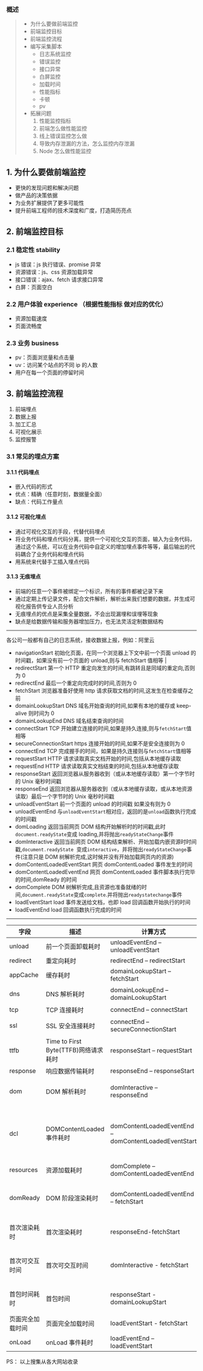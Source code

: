 ### 概述

> - 为什么要做前端监控
> - 前端监控目标
> - 前端监控流程
> - 编写采集脚本
>   - 日志系统监控
>   - 错误监控
>   - 接口异常
>   - 白屏监控
>   - 加载时间
>   - 性能指标
>   - 卡顿
>   - pv
> - 拓展问题
>   1. 性能监控指标
>   1. 前端怎么做性能监控
>   1. 线上错误监控怎么做
>   1. 导致内存泄漏的方法，怎么监控内存泄漏
>   1. Node 怎么做性能监控

## 1. 为什么要做前端监控

- 更快的发现问题和解决问题
- 做产品的决策依据
- 为业务扩展提供了更多可能性
- 提升前端工程师的技术深度和广度，打造简历亮点

## 2. 前端监控目标

### 2.1 稳定性 stability

- js 错误：js 执行错误、promise 异常
- 资源错误：js、css 资源加载异常
- 接口错误：ajax、fetch 请求接口异常
- 白屏：页面空白

### 2.2 用户体验 experience （根据性能指标 做对应的优化）

- 资源加载速度
- 页面流畅度

### 2.3 业务 business

- pv：页面浏览量和点击量
- uv：访问某个站点的不同 ip 的人数
- 用户在每一个页面的停留时间

## 3. 前端监控流程

1. 前端埋点
2. 数据上报
3. 加工汇总
4. 可视化展示
5. 监控报警

### 3.1 常见的埋点方案

#### 3.1.1 代码埋点

- 嵌入代码的形式
- 优点：精确（任意时刻，数据量全面）
- 缺点：代码工作量点

#### 3.1.2 可视化埋点

- 通过可视化交互的手段，代替代码埋点
- 将业务代码和埋点代码分离，提供一个可视化交互的页面，输入为业务代码，通过这个系统，可以在业务代码中自定义的增加埋点事件等等，最后输出的代码耦合了业务代码和埋点代码
- 用系统来代替手工插入埋点代码

#### 3.1.3 无痕埋点

- 前端的任意一个事件被绑定一个标识，所有的事件都被记录下来
- 通过定期上传记录文件，配合文件解析，解析出来我们想要的数据，并生成可视化报告供专业人员分析
- 无痕埋点的优点是采集全量数据，不会出现漏埋和误埋等现象
- 缺点是给数据传输和服务器增加压力，也无法灵活定制数据结构

---

各公司一般都有自己的日志系统，接收数据上报，例如：阿里云

- navigationStart 初始化页面，在同一个浏览器上下文中前一个页面 unload 的时间戳，如果没有前一个页面的 unload,则与 fetchStart 值相等 |
- redirectStart 第一个 HTTP 重定向发生的时间,有跳转且是同域的重定向,否则为 0
- redirectEnd 最后一个重定向完成时的时间,否则为 0
- fetchStart 浏览器准备好使用 http 请求获取文档的时间,这发生在检查缓存之前
- domainLookupStart DNS 域名开始查询的时间,如果有本地的缓存或 keep-alive 则时间为 0
- domainLookupEnd DNS 域名结束查询的时间
- connectStart TCP 开始建立连接的时间,如果是持久连接,则与`fetchStart`值相等
- secureConnectionStart https 连接开始的时间,如果不是安全连接则为 0
- connectEnd TCP 完成握手的时间，如果是持久连接则与`fetchStart`值相等
- requestStart HTTP 请求读取真实文档开始的时间,包括从本地缓存读取
- requestEnd HTTP 请求读取真实文档结束的时间,包括从本地缓存读取
- responseStart 返回浏览器从服务器收到（或从本地缓存读取）第一个字节时的 Unix 毫秒时间戳
- responseEnd 返回浏览器从服务器收到（或从本地缓存读取，或从本地资源读取）最后一个字节时的 Unix 毫秒时间戳
- unloadEventStart 前一个页面的 unload 的时间戳 如果没有则为 0
- unloadEventEnd 与`unloadEventStart`相对应，返回的是`unload`函数执行完成的时间戳
- domLoading 返回当前网页 DOM 结构开始解析时的时间戳,此时`document.readyState`变成 loading,并将抛出`readyStateChange`事件
- domInteractive 返回当前网页 DOM 结构结束解析、开始加载内嵌资源时时间戳,`document.readyState`  变成`interactive`，并将抛出`readyStateChange`事件(注意只是 DOM 树解析完成,这时候并没有开始加载网页内的资源)
- domContentLoadedEventStart 网页 domContentLoaded 事件发生的时间
- domContentLoadedEventEnd 网页 domContentLoaded 事件脚本执行完毕的时间,domReady 的时间
- domComplete DOM 树解析完成,且资源也准备就绪的时间,`document.readyState`变成`complete`.并将抛出`readystatechange`事件
- loadEventStart load 事件发送给文档，也即 load 回调函数开始执行的时间
- loadEventEnd load 回调函数执行完成的时间

---

| 字段             | 描述                                 | 计算方式                                              | 意义                                                                                                      |
| ---------------- | ------------------------------------ | ----------------------------------------------------- | --------------------------------------------------------------------------------------------------------- |
| unload           | 前一个页面卸载耗时                   | unloadEventEnd – unloadEventStart                     | -                                                                                                         |
| redirect         | 重定向耗时                           | redirectEnd – redirectStart                           | 重定向的时间                                                                                              |
| appCache         | 缓存耗时                             | domainLookupStart – fetchStart                        | 读取缓存的时间                                                                                            |
| dns              | DNS 解析耗时                         | domainLookupEnd – domainLookupStart                   | 可观察域名解析服务是否正常                                                                                |
| tcp              | TCP 连接耗时                         | connectEnd – connectStart                             | 建立连接的耗时                                                                                            |
| ssl              | SSL 安全连接耗时                     | connectEnd – secureConnectionStart                    | 反映数据安全连接建立耗时                                                                                  |
| ttfb             | Time to First Byte(TTFB)网络请求耗时 | responseStart – requestStart                          | TTFB 是发出页面请求到接收到应答数据第一个字节所花费的毫秒数                                               |
| response         | 响应数据传输耗时                     | responseEnd – responseStart                           | 观察网络是否正常                                                                                          |
| dom              | DOM 解析耗时                         | domInteractive – responseEnd                          | 观察 DOM 结构是否合理，是否有 JS 阻塞页面解析                                                             |
| dcl              | DOMContentLoaded 事件耗时            | domContentLoadedEventEnd – domContentLoadedEventStart | 当 HTML 文档被完全加载和解析完成之后，DOMContentLoaded 事件被触发，无需等待样式表、图像和子框架的完成加载 |
| resources        | 资源加载耗时                         | domComplete – domContentLoadedEventEnd                | 可观察文档流是否过大                                                                                      |
| domReady         | DOM 阶段渲染耗时                     | domContentLoadedEventEnd – fetchStart                 | DOM 树和页面资源加载完成时间，会触发`domContentLoaded`事件                                                |
| 首次渲染耗时     | 首次渲染耗时                         | responseEnd-fetchStart                                | 加载文档到看到第一帧非空图像的时间，也叫白屏时间                                                          |
| 首次可交互时间   | 首次可交互时间                       | domInteractive - fetchStart                           | DOM 树解析完成时间，此时 document.readyState 为 interactive                                               |
| 首包时间耗时     | 首包时间                             | responseStart - domainLookupStart                     | DNS 解析到响应返回给浏览器第一个字节的时间                                                                |
| 页面完全加载时间 | 页面完全加载时间                     | loadEventStart - fetchStart                           | -                                                                                                         |
| onLoad           | onLoad 事件耗时                      | loadEventEnd – loadEventStart                         |

PS： 以上搜集从各大网站收录
